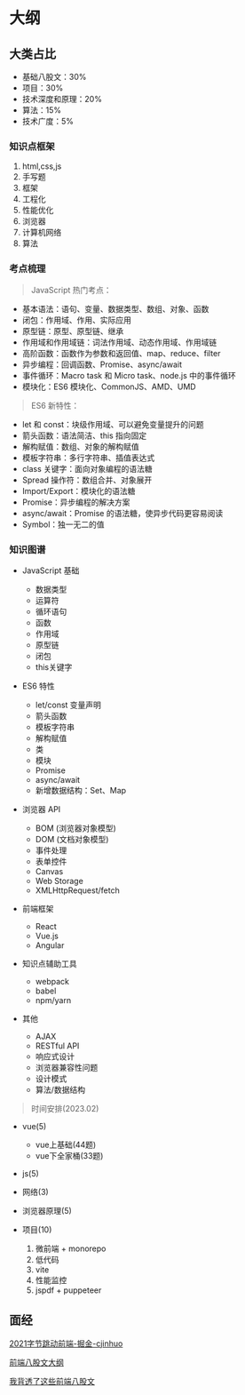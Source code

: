 # 大纲

## 大类占比

- 基础八股文：30%
- 项目：30%
- 技术深度和原理：20%
- 算法：15%
- 技术广度：5%

### 知识点框架

1. html,css,js
2. 手写题
3. 框架
4. 工程化
5. 性能优化
6. 浏览器
7. 计算机网络
8. 算法

### 考点梳理

> JavaScript 热门考点：

- 基本语法：语句、变量、数据类型、数组、对象、函数
- 闭包：作用域、作用、实际应用
- 原型链：原型、原型链、继承
- 作用域和作用域链：词法作用域、动态作用域、作用域链
- 高阶函数：函数作为参数和返回值、map、reduce、filter
- 异步编程：回调函数、Promise、async/await
- 事件循环：Macro task 和 Micro task、node.js 中的事件循环
- 模块化：ES6 模块化、CommonJS、AMD、UMD


> ES6 新特性：

- let 和 const：块级作用域、可以避免变量提升的问题
- 箭头函数：语法简洁、this 指向固定
- 解构赋值：数组、对象的解构赋值
- 模板字符串：多行字符串、插值表达式
- class 关键字：面向对象编程的语法糖
- Spread 操作符：数组合并、对象展开
- Import/Export：模块化的语法糖
- Promise：异步编程的解决方案
- async/await：Promise 的语法糖，使异步代码更容易阅读
- Symbol：独一无二的值


### 知识图谱

- JavaScript 基础
  + 数据类型
  + 运算符
  + 循环语句
  + 函数
  + 作用域
  + 原型链
  + 闭包
  + this关键字

- ES6 特性
  + let/const 变量声明
  + 箭头函数
  + 模板字符串
  + 解构赋值
  + 类
  + 模块
  + Promise
  + async/await
  + 新增数据结构：Set、Map

- 浏览器 API
  + BOM (浏览器对象模型)
  + DOM (文档对象模型)
  + 事件处理
  + 表单控件
  + Canvas
  + Web Storage
  + XMLHttpRequest/fetch

- 前端框架
  + React
  + Vue.js
  + Angular

- 知识点辅助工具
  + webpack
  + babel
  + npm/yarn

- 其他
  + AJAX
  + RESTful API
  + 响应式设计
  + 浏览器兼容性问题
  + 设计模式
  + 算法/数据结构

> 时间安排(2023.02)

- vue(5)
  - vue上基础(44题)
  - vue下全家桶(33题)

- js(5)

- 网络(3)

- 浏览器原理(5)

- 项目(10)
  1. 微前端 + monorepo
  2. 低代码
  3. vite
  4. 性能监控
  5. jspdf + puppeteer



## 面经  

[2021字节跳动前端-掘金-cjinhuo](https://juejin.cn/post/6990174096554360869#heading-21)

[前端八股文大纲](https://www.i4k.xyz/article/NumbSilver/116891971)

[我背透了这些前端八股文](https://blog.csdn.net/Y0W1as5eg37urFdS/article/details/113777492)

